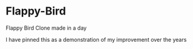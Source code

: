 # Flappy-Bird
Flappy Bird Clone made in a day



I have pinned this as a demonstration of my improvement over the years
